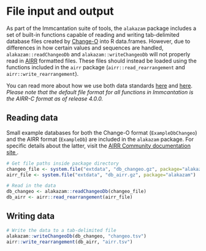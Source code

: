 # File input and output

As part of the Immcantation suite of tools, the `alakazam` package includes a set of 
built-in functions capable of reading and writing tab-delimited database files created by 
[Change-O](https://changeo.readthedocs.io/en/stable/) into R data.frames. However, due to 
differences in how certain values and sequences are handled, `alakazam::readChangeoDb` and 
`alakazam::writeChangeoDb` will not properly read in [AIRR](https://docs.airr-community.org) 
formatted files. These files should instead be loaded using the functions included 
in the `airr` package (`airr::read_rearrangement` and `airr::write_rearrangement`).

You can read more about how we use both data standards
[here](https://immcantation.readthedocs.io/en/stable/datastandards.html) and 
[here](https://changeo.readthedocs.io/en/stable/standard.html). *Please note that the default 
file format for all functions in Immcantation is the AIRR-C format as of release 4.0.0.*

## Reading data

Small example databases for both the Change-O format (`ExampleDbChangeo`) and the AIRR format (`ExampleDb`) 
are included in the `alakazam` package. For specific details about the latter, visit the 
[AIRR Community documentation site ](https://docs.airr-community.org/en/latest/datarep/rearrangements.html#fields).


```r
# Get file paths inside package directory
changeo_file <- system.file("extdata", "db_changeo.gz", package="alakazam")
airr_file <- system.file("extdata", "db_airr.gz", package="alakazam")

# Read in the data
db_changeo <- alakazam::readChangeoDb(changeo_file)
db_airr <- airr::read_rearrangement(airr_file)
```

## Writing data


```r
# Write the data to a tab-delimited file
alakazam::writeChangeoDb(db_changeo, "changeo.tsv")
airr::write_rearrangement(db_airr, "airr.tsv")
```
